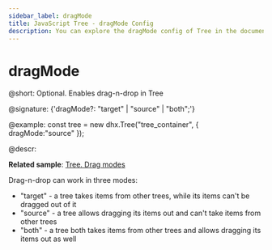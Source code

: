 ```yaml
---
sidebar_label: dragMode
title: JavaScript Tree - dragMode Config 
description: You can explore the dragMode config of Tree in the documentation of the DHTMLX JavaScript UI library. Browse developer guides and API reference, try out code examples and live demos, and download a free 30-day evaluation version of DHTMLX Suite.
---
```


# dragMode

@short: Optional. Enables drag-n-drop in Tree

@signature: {'dragMode?: "target" | "source" | "both";'}

@example:
const tree = new dhx.Tree("tree_container", { 
    dragMode:"source"
});

@descr:

**Related sample**: [Tree. Drag modes](https://snippet.dhtmlx.com/7idtw7i4)

Drag-n-drop can work in three modes: 

- "target" - a tree takes items from other trees, while its items can't be dragged out of it
- "source" - a tree allows dragging its items out and can't take items from other trees
- "both" - a tree both takes items from other trees and allows dragging its items out as well

[comment]: # (@related: tree/initialization_of_dhtmlxtree.md#initialize-tree tree/drag_and_drop_handling.md#drag-mode)
